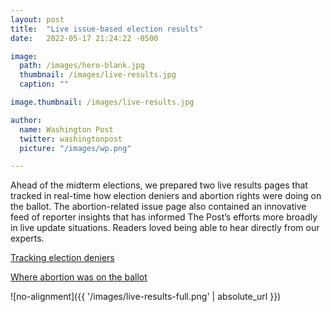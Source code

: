 ```yaml
---
layout: post
title:  "Live issue-based election results"
date:   2022-05-17 21:24:22 -0500

image:
  path: /images/hero-blank.jpg
  thumbnail: /images/live-results.jpg
  caption: ""

image.thumbnail: /images/live-results.jpg

author:
  name: Washington Post
  twitter: washingtonpost
  picture: "/images/wp.png"

---
```


Ahead of the midterm elections, we prepared two live results pages that tracked in real-time how election deniers and abortion rights were doing on the ballot. The abortion-related issue page also contained an innovative feed of reporter insights that has informed The Post’s efforts more broadly in live update situations. Readers loved being able to hear directly from our experts.

[Tracking election deniers][project-link]

[Where abortion was on the ballot][project-link-2]

![no-alignment]({{ '/images/live-results-full.png' | absolute_url }})

[project-link]: https://www.washingtonpost.com/politics/interactive/2022/election-deniers-midterms/
[project-link-2]: https://www.washingtonpost.com/politics/interactive/2022/abortion-rights-election/
